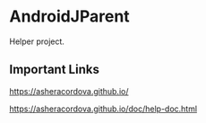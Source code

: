 # AndroidJParent
Helper project.

## Important Links
https://asheracordova.github.io/

https://asheracordova.github.io/doc/help-doc.html
